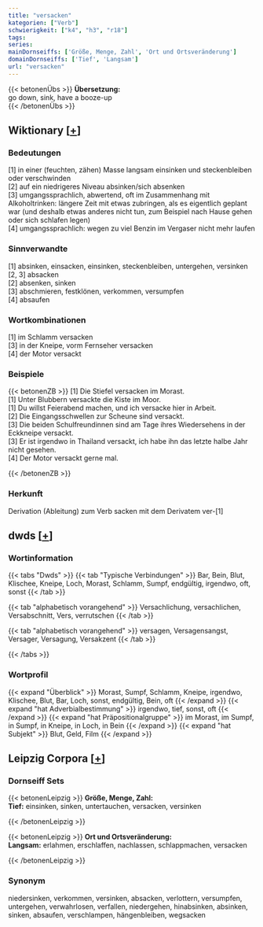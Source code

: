 ```yaml
---
title: "versacken"
kategorien: ["Verb"]
schwierigkeit: ["k4", "h3", "r18"]
tags:
series:
mainDornseiffs: ['Größe, Menge, Zahl', 'Ort und Ortsveränderung']
domainDornseiffs: ['Tief', 'Langsam']
url: "versacken"
---
```


{{< betonenÜbs >}}
**Übersetzung:**  
go down, sink, have a booze-up  
{{< /betonenÜbs >}}

## Wiktionary [[+](https://de.wiktionary.org/wiki/versacken)]

### Bedeutungen
[1] in einer (feuchten, zähen) Masse langsam einsinken und steckenbleiben oder verschwinden  
[2] auf ein niedrigeres Niveau absinken/sich absenken  
[3] umgangssprachlich, abwertend, oft im Zusammenhang mit Alkoholtrinken: längere Zeit mit etwas zubringen, als es eigentlich geplant war (und deshalb etwas anderes nicht tun, zum Beispiel nach Hause gehen oder sich schlafen legen)  
[4] umgangssprachlich: wegen zu viel Benzin im Vergaser nicht mehr laufen  

### Sinnverwandte
[1] absinken, einsacken, einsinken, steckenbleiben, untergehen, versinken  
[2, 3] absacken  
[2] absenken, sinken  
[3] abschmieren, festklönen, verkommen, versumpfen  
[4] absaufen  

### Wortkombinationen
[1] im Schlamm versacken  
[3] in der Kneipe, vorm Fernseher versacken  
[4] der Motor versackt  

### Beispiele
{{< betonenZB >}}
[1] Die Stiefel versacken im Morast.  
[1] Unter Blubbern versackte die Kiste im Moor.  
[1] Du willst Feierabend machen, und ich versacke hier in Arbeit.  
[2] Die Eingangsschwellen zur Scheune sind versackt.  
[3] Die beiden Schulfreundinnen sind am Tage ihres Wiedersehens in der Eckkneipe versackt.  
[3] Er ist irgendwo in Thailand versackt, ich habe ihn das letzte halbe Jahr nicht gesehen.  
[4] Der Motor versackt gerne mal.  

{{< /betonenZB >}}
### Herkunft
Derivation (Ableitung) zum Verb sacken mit dem Derivatem ver-[1]  



## dwds [[+](https://www.dwds.de/wb/versacken)]

### Wortinformation
{{< tabs "Dwds" >}}
{{< tab "Typische Verbindungen" >}}
Bar, Bein, Blut, Klischee, Kneipe, Loch, Morast, Schlamm, Sumpf, endgültig, irgendwo, oft, sonst
{{< /tab >}}

{{< tab "alphabetisch vorangehend" >}}
Versachlichung, versachlichen, Versabschnitt, Vers, verrutschen
{{< /tab >}}

{{< tab "alphabetisch vorangehend" >}}
versagen, Versagensangst, Versager, Versagung, Versakzent
{{< /tab >}}

{{< /tabs >}}

### Wortprofil
{{< expand "Überblick" >}} Morast, Sumpf, Schlamm, Kneipe, irgendwo, Klischee, Blut, Bar, Loch, sonst, endgültig, Bein, oft {{< /expand >}}
{{< expand "hat Adverbialbestimmung" >}} irgendwo, tief, sonst, oft {{< /expand >}}
{{< expand "hat Präpositionalgruppe" >}} im Morast, im Sumpf, in Sumpf, in Kneipe, in Loch, in Bein {{< /expand >}}
{{< expand "hat Subjekt" >}} Blut, Geld, Film {{< /expand >}}

## Leipzig Corpora [[+](https://corpora.uni-leipzig.de/en/res?word=versacken&corpusId=deu_newscrawl-public_2018)]

### Dornseiff Sets
{{< betonenLeipzig >}}
**Größe, Menge, Zahl:**  
**Tief:** einsinken, sinken, untertauchen, versacken, versinken  

{{< /betonenLeipzig >}}


{{< betonenLeipzig >}}
**Ort und Ortsveränderung:**  
**Langsam:** erlahmen, erschlaffen, nachlassen, schlappmachen, versacken  

{{< /betonenLeipzig >}}

### Synonym
niedersinken, verkommen, versinken, absacken, verlottern, versumpfen, untergehen, verwahrlosen, verfallen, niedergehen, hinabsinken, absinken, sinken, absaufen, verschlampen, hängenbleiben, wegsacken


